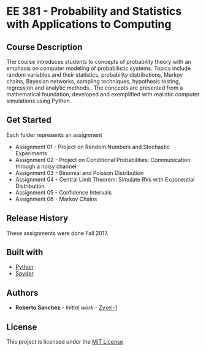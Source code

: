 # EE 381 -  Probability and Statistics with Applications to Computing

## Course Description

The course introduces students to concepts of probability theory with an emphasis on computer modeling of probabilistic systems. Topics include random variables and their statistics, probability distributions, Markov chains, Bayesian networks, sampling techniques, hypothesis testing, regression and analytic methods.. The concepts are presented from a mathematical foundation, developed and exemplified with realistic computer simulations using Python.

## Get Started

Each folder represents an assignment

* Assignment 01 -  Project on Random Numbers and Stochastic Experiments
* Assignment 02 -  Project on Conditional Probabilities: Communication through a noisy channel
* Assignment 03 -  Binomial and Poisson Distribution
* Assignment 04 -  Central Limit Theorem: Simulate RVs with Exponential Distribution
* Assignment 05 -  Confidence Intervals
* Assignment 06 - Markov Chains

## Release History

These assignments were done Fall 2017.

## Built with 

* [Python](https://www.python.org/)
* [Spyder](https://www.spyder-ide.org/)

## Authors
* **Roberto Sanchez** - *Initial work* - [Zyxel-1](https://github.com/Zyxel-1)

## License

This project is licensed under the [MIT License](https://opensource.org/licenses/mit-license.php)

